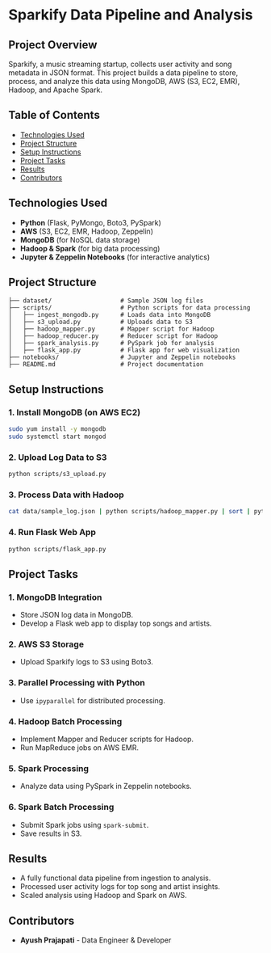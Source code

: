 # Sparkify Data Pipeline and Analysis

## Project Overview
Sparkify, a music streaming startup, collects user activity and song metadata in JSON format. This project builds a data pipeline to store, process, and analyze this data using MongoDB, AWS (S3, EC2, EMR), Hadoop, and Apache Spark.

## Table of Contents
- [Technologies Used](#technologies-used)
- [Project Structure](#project-structure)
- [Setup Instructions](#setup-instructions)
- [Project Tasks](#project-tasks)
- [Results](#results)
- [Contributors](#contributors)

## Technologies Used
- **Python** (Flask, PyMongo, Boto3, PySpark)
- **AWS** (S3, EC2, EMR, Hadoop, Zeppelin)
- **MongoDB** (for NoSQL data storage)
- **Hadoop & Spark** (for big data processing)
- **Jupyter & Zeppelin Notebooks** (for interactive analytics)

## Project Structure
```
├── dataset/                   # Sample JSON log files
├── scripts/                   # Python scripts for data processing
│   ├── ingest_mongodb.py      # Loads data into MongoDB
│   ├── s3_upload.py           # Uploads data to S3
│   ├── hadoop_mapper.py       # Mapper script for Hadoop
│   ├── hadoop_reducer.py      # Reducer script for Hadoop
│   ├── spark_analysis.py      # PySpark job for analysis
│   ├── flask_app.py           # Flask app for web visualization        
├── notebooks/                 # Jupyter and Zeppelin notebooks
├── README.md                  # Project documentation
```

## Setup Instructions
### 1. Install MongoDB (on AWS EC2)
```sh
sudo yum install -y mongodb
sudo systemctl start mongod
```
### 2. Upload Log Data to S3
```sh
python scripts/s3_upload.py
```
### 3. Process Data with Hadoop
```sh
cat data/sample_log.json | python scripts/hadoop_mapper.py | sort | python scripts/hadoop_reducer.py
```
### 4. Run Flask Web App
```sh
python scripts/flask_app.py
```

## Project Tasks
### 1. MongoDB Integration
- Store JSON log data in MongoDB.
- Develop a Flask web app to display top songs and artists.

### 2. AWS S3 Storage
- Upload Sparkify logs to S3 using Boto3.

### 3. Parallel Processing with Python
- Use `ipyparallel` for distributed processing.

### 4. Hadoop Batch Processing
- Implement Mapper and Reducer scripts for Hadoop.
- Run MapReduce jobs on AWS EMR.

### 5. Spark Processing
- Analyze data using PySpark in Zeppelin notebooks.

### 6. Spark Batch Processing
- Submit Spark jobs using `spark-submit`.
- Save results in S3.

## Results
- A fully functional data pipeline from ingestion to analysis.
- Processed user activity logs for top song and artist insights.
- Scaled analysis using Hadoop and Spark on AWS.

## Contributors
- **Ayush Prajapati** - Data Engineer & Developer
